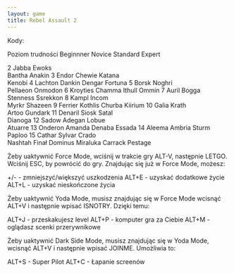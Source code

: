 ```yaml
---
layout: game
title: Rebel Assault 2
---
```


Kody:

Poziom trudności	Beginnner	Novice	Standard	Expert

2			Jabba		Ewoks	
	Bantha	Anakin
3			Endor		Chewie	Katana	
Kenobi
4			Lachton	Dankin	Dengar	Fortuna
5			Borsk		Noghri	
Pellaeon	Onmodon
6			Kroyties	Chamma	Ithull	Ommin
7			Auril		Bogga	
	Stenness	Ssrekkon
8			Kampl		Incom	
	Myrkr		Shazeen
9			Ferrier	Kothlis	Churba	Kiirium
10			Galia		Krath	
	Artoo		Gundark
11			Denaril	Siosk		Satal	
	Dianoga
12			Sadow		Adegan	Lobue	
	Atuarre
13			Onderon	Amanda	Denaba	Essada
14			Aleema	Ambria	Sturm	
	Paploo
15			Cathar	Sylvar	Crado	
	Nashtah
Finał			Dominus	Miraluka	Carrack	
Pestage

Żeby uaktywnić Force Mode, wciśnij w trakcie gry ALT-V, następnie 
LETGO. Wciśnij ESC, by powrócić do gry. Znajdując się już w Force 
Mode, możesz:

+/-	- zmniejszyć/większyć uszkodzenia
ALT+E	- uzyskać dodatkowe życie
ALT+L	- uzyskać nieskończone życia

Żeby uaktywnić Yoda Mode, musisz znajdując się w Force Mode 
wcisnąć ALT+V i następnie wpisać ISNOTRY. Dzięki temu:

ALT+J	- przeskakujesz level
ALT+P	- komputer gra za Ciebie
ALT+M	- oglądasz scenki przerywnikowe

Żeby uaktywnić Dark Side Mode, musisz znajdując się w Yoda 
Mode, wcisnąć ALT+V i następnie wpisać JOINME. Umożliwia to:

ALT+S	- Super Pilot
ALT+C	- Łapanie screenów
